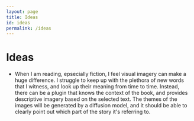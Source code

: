 ```yaml
---
layout: page
title: Ideas
id: ideas
permalink: /ideas
---
```


# Ideas 
- When I am reading, epsecially fiction, I feel visual imagery can make a huge difference. I struggle to keep up with the plethora of new words that I witness, and look up their meaning from time to time. Instead, there can be a plugin that knows the context of the book, and provides descriptive imagery based on the selected text. The themes of the images will be generated by a diffusion model, and it should be able to clearly point out which part of the story it's referring to. 

